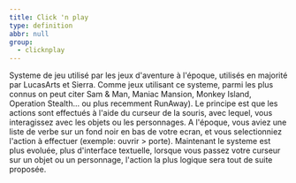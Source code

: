 ```yaml
---
title: Click 'n play
type: definition
abbr: null
group:
  - clicknplay
---
```

Systeme de jeu utilisé par les jeux d'aventure à l'époque, utilisés en majorité par LucasArts et Sierra. 
Comme jeux utilisant ce systeme, parmi les plus connus on peut citer Sam & Man, Maniac Mansion, Monkey Island, Operation Stealth... ou plus recemment RunAway).
Le principe est que les actions sont effectués à l'aide du curseur de la souris, avec lequel, vous interagissez avec les objets ou les personnages.
A l'époque, vous aviez une liste de verbe sur un fond noir en bas de votre ecran, et vous selectionniez l'action à effectuer (exemple: ouvrir \> porte). 
Maintenant le systeme est plus evoluée, plus d'interface textuelle, lorsque vous passez votre curseur sur un objet ou un personnage, l'action la plus logique sera tout de suite proposée.
